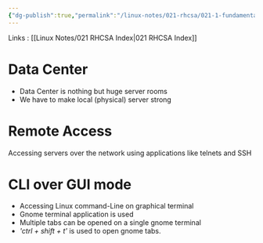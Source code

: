 ```yaml
---
{"dg-publish":true,"permalink":"/linux-notes/021-rhcsa/021-1-fundamentals-of-computer/021-1-10-basic-linux-terms-3/","noteIcon":"","created":"2023-10-07T13:47:51.319+05:30","updated":"2023-10-14T17:26:36.165+05:30"}
---
```


Links : [[Linux Notes/021 RHCSA Index\|021 RHCSA Index]]

# Data Center

- Data Center is nothing but huge server rooms
- We have to make local (physical) server strong

<style> .container {font-family: sans-serif; text-align: center;} .button-wrapper button {z-index: 1;height: 40px; width: 100px; margin: 10px;padding: 5px;} .excalidraw .App-menu_top .buttonList { display: flex;} .excalidraw-wrapper { height: 800px; margin: 50px; position: relative;} :root[dir="ltr"] .excalidraw .layer-ui__wrapper .zen-mode-transition.App-menu_bottom--transition-left {transform: none;} </style><script src="https://cdn.jsdelivr.net/npm/react@17/umd/react.production.min.js"></script><script src="https://cdn.jsdelivr.net/npm/react-dom@17/umd/react-dom.production.min.js"></script><script type="text/javascript" src="https://cdn.jsdelivr.net/npm/@excalidraw/excalidraw@0/dist/excalidraw.production.min.js"></script><div id="Basic_Linux_Termsexcalidraw.md1"></div><script>(function(){const InitialData={"type":"excalidraw","version":2,"source":"https://github.com/zsviczian/obsidian-excalidraw-plugin/releases/tag/1.9.19","elements":[{"type":"rectangle","version":131,"versionNonce":1986543718,"isDeleted":false,"id":"69l-0JGZUc6w1sZOoZPs1","fillStyle":"hachure","strokeWidth":1,"strokeStyle":"solid","roughness":1,"opacity":100,"angle":0,"x":-199.20831298828125,"y":-193.49478149414062,"strokeColor":"#1e1e1e","backgroundColor":"transparent","width":347.33331298828125,"height":198.66665649414062,"seed":1071341690,"groupIds":[],"frameId":null,"roundness":{"type":3},"boundElements":[],"updated":1694859379763,"link":null,"locked":false},{"type":"freedraw","version":87,"versionNonce":1173328678,"isDeleted":false,"id":"TxLLyFXxwM-9vy2iUbet-","fillStyle":"hachure","strokeWidth":0.5,"strokeStyle":"solid","roughness":1,"opacity":100,"angle":0,"x":96.125,"y":-156.1614532470703,"strokeColor":"#1e1e1e","backgroundColor":"transparent","width":64,"height":48,"seed":11841978,"groupIds":[],"frameId":null,"roundness":null,"boundElements":[],"updated":1694859387761,"link":null,"locked":false,"points":[[0,0],[0,-0.6666717529296875],[-2.6666259765625,-2.6666717529296875],[-3.333251953125,-2.6666717529296875],[-8.6666259765625,-2.6666717529296875],[-13.333251953125,-2.6666717529296875],[-17.333251953125,-2.6666717529296875],[-20,-2.6666717529296875],[-23.333251953125,-2],[-24,-1.3333282470703125],[-26,0.6666717529296875],[-28.6666259765625,2],[-32.6666259765625,5.3333282470703125],[-34.6666259765625,7.3333282470703125],[-36,8.666671752929688],[-36.6666259765625,10],[-38,12.666671752929688],[-38,14],[-38,16.666671752929688],[-39.333251953125,18],[-39.333251953125,20],[-39.333251953125,22],[-39.333251953125,24.666671752929688],[-39.333251953125,26],[-39.333251953125,30.666671752929688],[-38.6666259765625,32.66667175292969],[-37.333251953125,34.66667175292969],[-35.333251953125,35.33332824707031],[-34,36],[-29.333251953125,38.66667175292969],[-25.333251953125,40.00001525878906],[-20,41.33332824707031],[-16,43.33332824707031],[-12.6666259765625,43.33332824707031],[-9.333251953125,45.33332824707031],[-4,45.33332824707031],[-0.6666259765625,45.33332824707031],[2,45.33332824707031],[6,45.33332824707031],[8.666748046875,45.33332824707031],[11.3333740234375,45.33332824707031],[12.666748046875,45.33332824707031],[14.666748046875,45.33332824707031],[15.3333740234375,44.66667175292969],[16,44.00001525878906],[18,42.66667175292969],[19.3333740234375,40.66667175292969],[21.3333740234375,38.66667175292969],[23.3333740234375,34.66667175292969],[24.666748046875,32.66667175292969],[24.666748046875,30.666671752929688],[24.666748046875,29.333328247070312],[24.666748046875,26.666671752929688],[24.666748046875,24.666671752929688],[24.666748046875,22.666671752929688],[24.666748046875,20.666671752929688],[24.666748046875,18.666671752929688],[24.666748046875,18],[24.666748046875,17.333328247070312],[24.666748046875,15.333328247070312],[24.666748046875,13.333328247070312],[24,12],[24,11.333328247070312],[23.3333740234375,10],[22.666748046875,9.333328247070312],[22,8],[21.3333740234375,7.3333282470703125],[20.666748046875,6.6666717529296875],[20,6],[18,4.6666717529296875],[17.3333740234375,4.6666717529296875],[15.3333740234375,4],[14,4],[13.3333740234375,3.3333282470703125],[12,2.6666717529296875],[9.3333740234375,2],[8,1.3333282470703125],[6.666748046875,0.6666717529296875],[6,0.6666717529296875],[5.3333740234375,0.6666717529296875],[3.3333740234375,0],[3.3333740234375,-0.6666717529296875],[2.666748046875,-1.3333282470703125],[2,-1.3333282470703125],[0,0]],"lastCommittedPoint":null,"simulatePressure":true,"pressures":[]},{"type":"freedraw","version":14,"versionNonce":1600583846,"isDeleted":false,"id":"eQykVFLGdo9zsrT-s1jjb","fillStyle":"hachure","strokeWidth":0.5,"strokeStyle":"solid","roughness":1,"opacity":100,"angle":0,"x":73.4583740234375,"y":-115.49478149414062,"strokeColor":"#1e1e1e","backgroundColor":"transparent","width":17.3333740234375,"height":24.666656494140625,"seed":1622655738,"groupIds":[],"frameId":null,"roundness":null,"boundElements":[],"updated":1694859391114,"link":null,"locked":false,"points":[[0,0],[-0.6666259765625,0],[-1.3333740234375,0],[-4,1.333343505859375],[-8,6],[-10,9.333343505859375],[-13.3333740234375,13.333343505859375],[-16,18],[-16.6666259765625,20.666656494140625],[-17.3333740234375,23.333343505859375],[-17.3333740234375,24],[-17.3333740234375,24.666656494140625],[-17.3333740234375,24.666656494140625]],"lastCommittedPoint":null,"simulatePressure":true,"pressures":[]},{"type":"freedraw","version":15,"versionNonce":1590167910,"isDeleted":false,"id":"EEkIEHlmhn5qmKKedpo-A","fillStyle":"hachure","strokeWidth":0.5,"strokeStyle":"solid","roughness":1,"opacity":100,"angle":0,"x":106.791748046875,"y":-110.828125,"strokeColor":"#1e1e1e","backgroundColor":"transparent","width":10,"height":32.66668701171875,"seed":1540957562,"groupIds":[],"frameId":null,"roundness":null,"boundElements":[],"updated":1694859392618,"link":null,"locked":false,"points":[[0,0],[1.333251953125,0.66668701171875],[2,2],[5.333251953125,7.333343505859375],[7.333251953125,11.333343505859375],[8.6666259765625,14],[9.333251953125,20],[9.333251953125,22.66668701171875],[9.333251953125,26],[10,28],[10,30.66668701171875],[10,32],[10,32.66668701171875],[10,32.66668701171875]],"lastCommittedPoint":null,"simulatePressure":true,"pressures":[]},{"type":"rectangle","version":79,"versionNonce":833676774,"isDeleted":false,"id":"lmkccy5-q2kbVoTVtpdHx","fillStyle":"hachure","strokeWidth":0.5,"strokeStyle":"solid","roughness":1,"opacity":100,"angle":0,"x":59.291748046875,"y":-95.49478149414062,"strokeColor":"#1e1e1e","backgroundColor":"transparent","width":55,"height":36,"seed":1083250874,"groupIds":[],"frameId":null,"roundness":{"type":3},"boundElements":[{"type":"text","id":"0JMoZKLY"}],"updated":1694859421348,"link":null,"locked":false},{"type":"text","version":4,"versionNonce":1533740902,"isDeleted":false,"id":"0JMoZKLY","fillStyle":"hachure","strokeWidth":0.5,"strokeStyle":"solid","roughness":1,"opacity":100,"angle":0,"x":70.89175415039062,"y":-89.99478149414062,"strokeColor":"#1e1e1e","backgroundColor":"transparent","width":31.79998779296875,"height":25,"seed":1841180218,"groupIds":[],"frameId":null,"roundness":null,"boundElements":[],"updated":1694859418030,"link":null,"locked":false,"fontSize":20,"fontFamily":1,"text":"</>","rawText":"</>","textAlign":"center","verticalAlign":"middle","containerId":"lmkccy5-q2kbVoTVtpdHx","originalText":"</>","lineHeight":1.25,"baseline":17},{"type":"text","version":6,"versionNonce":74425510,"isDeleted":false,"id":"hApsoxmT","fillStyle":"hachure","strokeWidth":0.5,"strokeStyle":"solid","roughness":1,"opacity":100,"angle":0,"x":76.125,"y":-48.828125,"strokeColor":"#1e1e1e","backgroundColor":"transparent","width":50.87995910644531,"height":25,"seed":543216698,"groupIds":[],"frameId":null,"roundness":null,"boundElements":[],"updated":1694859423856,"link":null,"locked":false,"fontSize":20,"fontFamily":1,"text":"Admin","rawText":"Admin","textAlign":"left","verticalAlign":"top","containerId":null,"originalText":"Admin","lineHeight":1.25,"baseline":17},{"type":"rectangle","version":62,"versionNonce":919081446,"isDeleted":false,"id":"JX6bLfavyB88ZR53DBB6j","fillStyle":"hachure","strokeWidth":0.5,"strokeStyle":"solid","roughness":1,"opacity":100,"angle":0,"x":-163.208251953125,"y":-143.1614227294922,"strokeColor":"#1e1e1e","backgroundColor":"transparent","width":88,"height":70,"seed":333363578,"groupIds":[],"frameId":null,"roundness":{"type":3},"boundElements":[{"type":"text","id":"Qdry2eJp"}],"updated":1694859454518,"link":null,"locked":false},{"type":"text","version":16,"versionNonce":1828250918,"isDeleted":false,"id":"Qdry2eJp","fillStyle":"hachure","strokeWidth":0.5,"strokeStyle":"solid","roughness":1,"opacity":100,"angle":0,"x":-150.05821990966797,"y":-120.66142272949219,"strokeColor":"#1e1e1e","backgroundColor":"transparent","width":61.69993591308594,"height":25,"seed":1480644454,"groupIds":[],"frameId":null,"roundness":null,"boundElements":[],"updated":1694859454518,"link":null,"locked":false,"fontSize":20,"fontFamily":1,"text":"Server","rawText":"Server","textAlign":"center","verticalAlign":"middle","containerId":"JX6bLfavyB88ZR53DBB6j","originalText":"Server","lineHeight":1.25,"baseline":17},{"type":"text","version":19,"versionNonce":1972373818,"isDeleted":false,"id":"bNUetmMz","fillStyle":"hachure","strokeWidth":0.5,"strokeStyle":"solid","roughness":1,"opacity":100,"angle":0,"x":-171.2083740234375,"y":-178.16146850585938,"strokeColor":"#1e1e1e","backgroundColor":"transparent","width":114.73991394042969,"height":25,"seed":1804249658,"groupIds":[],"frameId":null,"roundness":null,"boundElements":[],"updated":1694859451787,"link":null,"locked":false,"fontSize":20,"fontFamily":1,"text":"Datacenter","rawText":"Datacenter","textAlign":"left","verticalAlign":"top","containerId":null,"originalText":"Datacenter","lineHeight":1.25,"baseline":17},{"type":"text","version":40,"versionNonce":462263270,"isDeleted":false,"id":"q9Ayi4Jg","fillStyle":"hachure","strokeWidth":0.5,"strokeStyle":"solid","roughness":1,"opacity":100,"angle":0,"x":196.9407087053571,"y":-135.4210815429689,"strokeColor":"#1e1e1e","backgroundColor":"transparent","width":292.59991455078125,"height":35,"seed":1475557030,"groupIds":[],"frameId":null,"roundness":null,"boundElements":[],"updated":1694859748854,"link":null,"locked":false,"fontSize":28,"fontFamily":1,"text":"Local Console Access","rawText":"Local Console Access","textAlign":"left","verticalAlign":"top","containerId":null,"originalText":"Local Console Access","lineHeight":1.25,"baseline":24},{"type":"rectangle","version":152,"versionNonce":1611129254,"isDeleted":true,"id":"npiQT31rtITrDn0mAcw6-","fillStyle":"hachure","strokeWidth":1,"strokeStyle":"solid","roughness":1,"opacity":100,"angle":0,"x":-205.87496948242188,"y":30.505203247070312,"strokeColor":"#1e1e1e","backgroundColor":"transparent","width":347.33331298828125,"height":198.66665649414062,"seed":1778539130,"groupIds":[],"frameId":null,"roundness":{"type":3},"boundElements":[{"id":"8SnUHCnytdoFagCYbMYRP","type":"arrow"}],"updated":1694860203810,"link":null,"locked":false},{"type":"rectangle","version":94,"versionNonce":556719782,"isDeleted":true,"id":"ExBJ-G4zLNbh7PGm0_FNB","fillStyle":"hachure","strokeWidth":0.5,"strokeStyle":"solid","roughness":1,"opacity":100,"angle":0,"x":-172.2083740234375,"y":84.8385009765625,"strokeColor":"#1e1e1e","backgroundColor":"transparent","width":88,"height":70,"seed":1733591802,"groupIds":[],"frameId":null,"roundness":{"type":3},"boundElements":[{"type":"text","id":"p7XfYTPs"}],"updated":1694860205432,"link":null,"locked":false},{"type":"text","version":48,"versionNonce":1957709498,"isDeleted":true,"id":"p7XfYTPs","fillStyle":"hachure","strokeWidth":0.5,"strokeStyle":"solid","roughness":1,"opacity":100,"angle":0,"x":-159.05834197998047,"y":107.3385009765625,"strokeColor":"#1e1e1e","backgroundColor":"transparent","width":61.69993591308594,"height":25,"seed":1853756346,"groupIds":[],"frameId":null,"roundness":null,"boundElements":[],"updated":1694860205432,"link":null,"locked":false,"fontSize":20,"fontFamily":1,"text":"Server","rawText":"Server","textAlign":"center","verticalAlign":"middle","containerId":"ExBJ-G4zLNbh7PGm0_FNB","originalText":"Server","lineHeight":1.25,"baseline":17},{"type":"text","version":53,"versionNonce":439012666,"isDeleted":true,"id":"BPwwx6U4","fillStyle":"hachure","strokeWidth":0.5,"strokeStyle":"solid","roughness":1,"opacity":100,"angle":0,"x":-184.5782699584961,"y":46.671875,"strokeColor":"#1e1e1e","backgroundColor":"transparent","width":114.73991394042969,"height":25,"seed":1772796710,"groupIds":[],"frameId":null,"roundness":null,"boundElements":[],"updated":1694860204800,"link":null,"locked":false,"fontSize":20,"fontFamily":1,"text":"Datacenter","rawText":"Datacenter","textAlign":"left","verticalAlign":"top","containerId":null,"originalText":"Datacenter","lineHeight":1.25,"baseline":17},{"type":"rectangle","version":258,"versionNonce":1289966566,"isDeleted":true,"id":"KdTW1dnveLrIPZd4KZIBi","fillStyle":"hachure","strokeWidth":1,"strokeStyle":"solid","roughness":1,"opacity":100,"angle":0,"x":361.60118321010043,"y":28.124295915876132,"strokeColor":"#1e1e1e","backgroundColor":"transparent","width":347.33331298828125,"height":198.66665649414062,"seed":487213114,"groupIds":[],"frameId":null,"roundness":{"type":3},"boundElements":[],"updated":1694860209526,"link":null,"locked":false},{"type":"freedraw","version":150,"versionNonce":1023708646,"isDeleted":true,"id":"dgTDNczCrLFEyjvGdl9t5","fillStyle":"hachure","strokeWidth":0.5,"strokeStyle":"solid","roughness":1,"opacity":100,"angle":0,"x":646.5537109375001,"y":82.41000584193642,"strokeColor":"#1e1e1e","backgroundColor":"transparent","width":64,"height":48,"seed":1747905510,"groupIds":[],"frameId":null,"roundness":null,"boundElements":[],"updated":1694860213255,"link":null,"locked":false,"points":[[0,0],[0,-0.6666717529296875],[-2.6666259765625,-2.6666717529296875],[-3.333251953125,-2.6666717529296875],[-8.6666259765625,-2.6666717529296875],[-13.333251953125,-2.6666717529296875],[-17.333251953125,-2.6666717529296875],[-20,-2.6666717529296875],[-23.333251953125,-2],[-24,-1.3333282470703125],[-26,0.6666717529296875],[-28.6666259765625,2],[-32.6666259765625,5.3333282470703125],[-34.6666259765625,7.3333282470703125],[-36,8.666671752929688],[-36.6666259765625,10],[-38,12.666671752929688],[-38,14],[-38,16.666671752929688],[-39.333251953125,18],[-39.333251953125,20],[-39.333251953125,22],[-39.333251953125,24.666671752929688],[-39.333251953125,26],[-39.333251953125,30.666671752929688],[-38.6666259765625,32.66667175292969],[-37.333251953125,34.66667175292969],[-35.333251953125,35.33332824707031],[-34,36],[-29.333251953125,38.66667175292969],[-25.333251953125,40.00001525878906],[-20,41.33332824707031],[-16,43.33332824707031],[-12.6666259765625,43.33332824707031],[-9.333251953125,45.33332824707031],[-4,45.33332824707031],[-0.6666259765625,45.33332824707031],[2,45.33332824707031],[6,45.33332824707031],[8.666748046875,45.33332824707031],[11.3333740234375,45.33332824707031],[12.666748046875,45.33332824707031],[14.666748046875,45.33332824707031],[15.3333740234375,44.66667175292969],[16,44.00001525878906],[18,42.66667175292969],[19.3333740234375,40.66667175292969],[21.3333740234375,38.66667175292969],[23.3333740234375,34.66667175292969],[24.666748046875,32.66667175292969],[24.666748046875,30.666671752929688],[24.666748046875,29.333328247070312],[24.666748046875,26.666671752929688],[24.666748046875,24.666671752929688],[24.666748046875,22.666671752929688],[24.666748046875,20.666671752929688],[24.666748046875,18.666671752929688],[24.666748046875,18],[24.666748046875,17.333328247070312],[24.666748046875,15.333328247070312],[24.666748046875,13.333328247070312],[24,12],[24,11.333328247070312],[23.3333740234375,10],[22.666748046875,9.333328247070312],[22,8],[21.3333740234375,7.3333282470703125],[20.666748046875,6.6666717529296875],[20,6],[18,4.6666717529296875],[17.3333740234375,4.6666717529296875],[15.3333740234375,4],[14,4],[13.3333740234375,3.3333282470703125],[12,2.6666717529296875],[9.3333740234375,2],[8,1.3333282470703125],[6.666748046875,0.6666717529296875],[6,0.6666717529296875],[5.3333740234375,0.6666717529296875],[3.3333740234375,0],[3.3333740234375,-0.6666717529296875],[2.666748046875,-1.3333282470703125],[2,-1.3333282470703125],[0,0]],"lastCommittedPoint":null,"simulatePressure":true,"pressures":[]},{"type":"freedraw","version":83,"versionNonce":1784720442,"isDeleted":true,"id":"PG1VycG3k712DBN7SlC1r","fillStyle":"hachure","strokeWidth":0.5,"strokeStyle":"solid","roughness":1,"opacity":100,"angle":0,"x":624.315647670201,"y":130.07665797642306,"strokeColor":"#1e1e1e","backgroundColor":"transparent","width":17.3333740234375,"height":24.666656494140625,"seed":1009002426,"groupIds":[],"frameId":null,"roundness":null,"boundElements":[],"updated":1694860214375,"link":null,"locked":false,"points":[[0,0],[-0.6666259765625,0],[-1.3333740234375,0],[-4,1.333343505859375],[-8,6],[-10,9.333343505859375],[-13.3333740234375,13.333343505859375],[-16,18],[-16.6666259765625,20.666656494140625],[-17.3333740234375,23.333343505859375],[-17.3333740234375,24],[-17.3333740234375,24.666656494140625],[-17.3333740234375,24.666656494140625]],"lastCommittedPoint":null,"simulatePressure":true,"pressures":[]},{"type":"rectangle","version":141,"versionNonce":1209638522,"isDeleted":true,"id":"rkrsvFb2HeURb-ko71rTn","fillStyle":"hachure","strokeWidth":0.5,"strokeStyle":"solid","roughness":1,"opacity":100,"angle":0,"x":614.1490478515627,"y":147.02904837472101,"strokeColor":"#1e1e1e","backgroundColor":"transparent","width":55,"height":36,"seed":2071820986,"groupIds":[],"frameId":null,"roundness":{"type":3},"boundElements":[{"type":"text","id":"HnIfxmRO"}],"updated":1694860215902,"link":null,"locked":false},{"type":"text","version":66,"versionNonce":380706342,"isDeleted":true,"id":"HnIfxmRO","fillStyle":"hachure","strokeWidth":0.5,"strokeStyle":"solid","roughness":1,"opacity":100,"angle":0,"x":625.7490539550784,"y":152.52904837472101,"strokeColor":"#1e1e1e","backgroundColor":"transparent","width":31.79998779296875,"height":25,"seed":1244795770,"groupIds":[],"frameId":null,"roundness":null,"boundElements":[],"updated":1694860215902,"link":null,"locked":false,"fontSize":20,"fontFamily":1,"text":"</>","rawText":"</>","textAlign":"center","verticalAlign":"middle","containerId":"rkrsvFb2HeURb-ko71rTn","originalText":"</>","lineHeight":1.25,"baseline":17},{"type":"freedraw","version":56,"versionNonce":1064325030,"isDeleted":true,"id":"OVFHWOddio6JMdpa1l4Yp","fillStyle":"hachure","strokeWidth":0.5,"strokeStyle":"solid","roughness":1,"opacity":100,"angle":0,"x":663.7919049944198,"y":131.17186628069197,"strokeColor":"#1e1e1e","backgroundColor":"transparent","width":10,"height":32.66668701171875,"seed":139953786,"groupIds":[],"frameId":null,"roundness":null,"boundElements":[],"updated":1694860215263,"link":null,"locked":false,"points":[[0,0],[1.333251953125,0.66668701171875],[2,2],[5.333251953125,7.333343505859375],[7.333251953125,11.333343505859375],[8.6666259765625,14],[9.333251953125,20],[9.333251953125,22.66668701171875],[9.333251953125,26],[10,28],[10,30.66668701171875],[10,32],[10,32.66668701171875],[10,32.66668701171875]],"lastCommittedPoint":null,"simulatePressure":true,"pressures":[]},{"type":"text","version":48,"versionNonce":1221933178,"isDeleted":true,"id":"hOH4Ok9N","fillStyle":"hachure","strokeWidth":0.5,"strokeStyle":"solid","roughness":1,"opacity":100,"angle":0,"x":403.3518382481167,"y":77.91002982003346,"strokeColor":"#1e1e1e","backgroundColor":"transparent","width":86.97993469238281,"height":25,"seed":837246950,"groupIds":[],"frameId":null,"roundness":null,"boundElements":[],"updated":1694860211719,"link":null,"locked":false,"fontSize":20,"fontFamily":1,"text":"Admin PC","rawText":"Admin PC","textAlign":"left","verticalAlign":"top","containerId":null,"originalText":"Admin PC","lineHeight":1.25,"baseline":17},{"type":"rectangle","version":84,"versionNonce":1044174246,"isDeleted":true,"id":"GH0iBLuWUIgWgcCN4ESZL","fillStyle":"hachure","strokeWidth":0.5,"strokeStyle":"solid","roughness":1,"opacity":100,"angle":0,"x":389.32177734375006,"y":103.38842773437472,"strokeColor":"#1e1e1e","backgroundColor":"transparent","width":118.09517996651795,"height":75.2380807059152,"seed":1919499046,"groupIds":[],"frameId":null,"roundness":{"type":3},"boundElements":[],"updated":1694860211127,"link":null,"locked":false},{"type":"text","version":24,"versionNonce":1863714362,"isDeleted":true,"id":"vWwXrEDu","fillStyle":"hachure","strokeWidth":0.5,"strokeStyle":"solid","roughness":1,"opacity":100,"angle":0,"x":459.7978515625,"y":41.48365129743274,"strokeColor":"#1e1e1e","backgroundColor":"transparent","width":140.9198455810547,"height":25,"seed":1794112614,"groupIds":[],"frameId":null,"roundness":null,"boundElements":[],"updated":1694860210382,"link":null,"locked":false,"fontSize":20,"fontFamily":1,"text":"Office Premise","rawText":"Office Premise","textAlign":"left","verticalAlign":"top","containerId":null,"originalText":"Office Premise","lineHeight":1.25,"baseline":17},{"type":"arrow","version":83,"versionNonce":1138837754,"isDeleted":true,"id":"8SnUHCnytdoFagCYbMYRP","fillStyle":"hachure","strokeWidth":0.5,"strokeStyle":"solid","roughness":1,"opacity":100,"angle":0,"x":339.79793875558033,"y":73.86463274274547,"strokeColor":"#1e1e1e","backgroundColor":"transparent","width":188.57142857142864,"height":10.476161411830333,"seed":1947095226,"groupIds":[],"frameId":null,"roundness":{"type":2},"boundElements":[],"updated":1694860206782,"link":null,"locked":false,"startBinding":{"elementId":"KdTW1dnveLrIPZd4KZIBi","focus":-0.004771304378482104,"gap":21.803244454520097},"endBinding":null,"lastCommittedPoint":null,"startArrowhead":null,"endArrowhead":"arrow","points":[[0,0],[-34.285714285714334,-9.523794991629472],[-188.57142857142864,-10.476161411830333]]},{"type":"line","version":70,"versionNonce":1140849658,"isDeleted":true,"id":"TDWZZ0lRpbVyXAvw8CfNJ","fillStyle":"hachure","strokeWidth":0.5,"strokeStyle":"solid","roughness":1,"opacity":100,"angle":0,"x":143.60740443638383,"y":132.9122663225446,"strokeColor":"#1e1e1e","backgroundColor":"transparent","width":215.23821149553578,"height":0.9523664202008604,"seed":1762096550,"groupIds":[],"frameId":null,"roundness":{"type":2},"boundElements":[],"updated":1694860208368,"link":null,"locked":false,"startBinding":null,"endBinding":null,"lastCommittedPoint":null,"startArrowhead":null,"endArrowhead":null,"points":[[0,0],[215.23821149553578,0.9523664202008604]]},{"type":"text","version":12,"versionNonce":1885153830,"isDeleted":true,"id":"1QHtm2W8","fillStyle":"hachure","strokeWidth":0.5,"strokeStyle":"solid","roughness":1,"opacity":100,"angle":0,"x":207.8931187220981,"y":105.29320417131692,"strokeColor":"#1e1e1e","backgroundColor":"transparent","width":110.83990478515625,"height":25,"seed":1933594918,"groupIds":[],"frameId":null,"roundness":null,"boundElements":[],"updated":1694860207454,"link":null,"locked":false,"fontSize":20,"fontFamily":1,"text":"IP Network","rawText":"IP Network","textAlign":"left","verticalAlign":"top","containerId":null,"originalText":"IP Network","lineHeight":1.25,"baseline":17},{"type":"text","version":45,"versionNonce":2002251046,"isDeleted":true,"id":"za6wiExe","fillStyle":"hachure","strokeWidth":0.5,"strokeStyle":"solid","roughness":1,"opacity":100,"angle":0,"x":176.94062151227672,"y":26.9598563058035,"strokeColor":"#1e1e1e","backgroundColor":"transparent","width":146.33987426757812,"height":25,"seed":2047808934,"groupIds":[],"frameId":null,"roundness":null,"boundElements":[],"updated":1694860206206,"link":null,"locked":false,"fontSize":20,"fontFamily":1,"text":"Remote Access","rawText":"Remote Access","textAlign":"left","verticalAlign":"top","containerId":null,"originalText":"Remote Access","lineHeight":1.25,"baseline":17}],"appState":{"theme":"dark","viewBackgroundColor":"#ffffff","currentItemStrokeColor":"#1e1e1e","currentItemBackgroundColor":"transparent","currentItemFillStyle":"hachure","currentItemStrokeWidth":0.5,"currentItemStrokeStyle":"solid","currentItemRoughness":1,"currentItemOpacity":100,"currentItemFontFamily":1,"currentItemFontSize":20,"currentItemTextAlign":"left","currentItemStartArrowhead":null,"currentItemEndArrowhead":"arrow","scrollX":243.7202366420201,"scrollY":279.33333587646484,"zoom":{"value":1},"currentItemRoundness":"round","gridSize":null,"gridColor":{"Bold":"#C9C9C9FF","Regular":"#EDEDEDFF"},"currentStrokeOptions":null,"previousGridSize":null,"frameRendering":{"enabled":true,"clip":true,"name":true,"outline":true}},"files":{}};InitialData.scrollToContent=true;App=()=>{const e=React.useRef(null),t=React.useRef(null),[n,i]=React.useState({width:void 0,height:void 0});return React.useEffect(()=>{i({width:t.current.getBoundingClientRect().width,height:t.current.getBoundingClientRect().height});const e=()=>{i({width:t.current.getBoundingClientRect().width,height:t.current.getBoundingClientRect().height})};return window.addEventListener("resize",e),()=>window.removeEventListener("resize",e)},[t]),React.createElement(React.Fragment,null,React.createElement("div",{className:"excalidraw-wrapper",ref:t},React.createElement(ExcalidrawLib.Excalidraw,{ref:e,width:n.width,height:n.height,initialData:InitialData,viewModeEnabled:!0,zenModeEnabled:!0,gridModeEnabled:!1})))},excalidrawWrapper=document.getElementById("Basic_Linux_Termsexcalidraw.md1");ReactDOM.render(React.createElement(App),excalidrawWrapper);})();</script>

# Remote Access

 Accessing servers over the network using applications like telnets and SSH

<div id="Basic_Linux_Terms_11.excalidraw.md2"></div><script>(function(){const InitialData={"type":"excalidraw","version":2,"source":"https://github.com/zsviczian/obsidian-excalidraw-plugin/releases/tag/1.9.19","elements":[{"type":"rectangle","version":195,"versionNonce":1067007162,"isDeleted":false,"id":"Nrn9hxNF30F-_B_JuEEZ-","fillStyle":"hachure","strokeWidth":1,"strokeStyle":"solid","roughness":1,"opacity":100,"angle":0,"x":-450.0833740234375,"y":-145.1614532470703,"strokeColor":"#1e1e1e","backgroundColor":"transparent","width":347.33331298828125,"height":198.66665649414062,"seed":172968806,"groupIds":[],"frameId":null,"roundness":{"type":3},"boundElements":[{"id":"A4Wv-Mk_dRMgtmVsh5dYT","type":"arrow"}],"updated":1694860158647,"link":null,"locked":false},{"type":"text","version":69,"versionNonce":546062522,"isDeleted":false,"id":"aoYS18aZ","fillStyle":"hachure","strokeWidth":0.5,"strokeStyle":"solid","roughness":1,"opacity":100,"angle":0,"x":-428.78661346435547,"y":-109.66146850585938,"strokeColor":"#1e1e1e","backgroundColor":"transparent","width":114.73991394042969,"height":25,"seed":186247034,"groupIds":[],"frameId":null,"roundness":null,"boundElements":[],"updated":1694860017402,"link":null,"locked":false,"fontSize":20,"fontFamily":1,"text":"Datacenter","rawText":"Datacenter","textAlign":"left","verticalAlign":"top","containerId":null,"originalText":"Datacenter","lineHeight":1.25,"baseline":17},{"type":"rectangle","version":112,"versionNonce":413233722,"isDeleted":false,"id":"4uYtfgmPqWXX5docvLI6v","fillStyle":"hachure","strokeWidth":0.5,"strokeStyle":"solid","roughness":1,"opacity":100,"angle":0,"x":-419.75,"y":-64.828125,"strokeColor":"#1e1e1e","backgroundColor":"transparent","width":88,"height":70,"seed":398402086,"groupIds":[],"frameId":null,"roundness":{"type":3},"boundElements":[{"type":"text","id":"HKDdVlqo"}],"updated":1694860018951,"link":null,"locked":false},{"type":"text","version":66,"versionNonce":518724346,"isDeleted":false,"id":"HKDdVlqo","fillStyle":"hachure","strokeWidth":0.5,"strokeStyle":"solid","roughness":1,"opacity":100,"angle":0,"x":-406.59996795654297,"y":-42.328125,"strokeColor":"#1e1e1e","backgroundColor":"transparent","width":61.69993591308594,"height":25,"seed":1965288806,"groupIds":[],"frameId":null,"roundness":null,"boundElements":[],"updated":1694860018951,"link":null,"locked":false,"fontSize":20,"fontFamily":1,"text":"Server","rawText":"Server","textAlign":"center","verticalAlign":"middle","containerId":"4uYtfgmPqWXX5docvLI6v","originalText":"Server","lineHeight":1.25,"baseline":17},{"type":"rectangle","version":358,"versionNonce":1773749050,"isDeleted":false,"id":"hVEOUqFe8hmvunLLs0W6S","fillStyle":"hachure","strokeWidth":1,"strokeStyle":"solid","roughness":1,"opacity":100,"angle":0,"x":116.58334350585938,"y":-146.828125,"strokeColor":"#1e1e1e","backgroundColor":"transparent","width":347.33331298828125,"height":198.66665649414062,"seed":1592787814,"groupIds":[],"frameId":null,"roundness":{"type":3},"boundElements":[{"id":"A4Wv-Mk_dRMgtmVsh5dYT","type":"arrow"}],"updated":1694860158647,"link":null,"locked":false},{"type":"freedraw","version":208,"versionNonce":2075258106,"isDeleted":false,"id":"-8TCIpfDG1oMeU_wWvxFT","fillStyle":"hachure","strokeWidth":0.5,"strokeStyle":"solid","roughness":1,"opacity":100,"angle":0,"x":420.2498779296875,"y":-72.16148376464844,"strokeColor":"#1e1e1e","backgroundColor":"transparent","width":64,"height":48,"seed":631953574,"groupIds":[],"frameId":null,"roundness":null,"boundElements":[],"updated":1694860106970,"link":null,"locked":false,"points":[[0,0],[0,-0.6666717529296875],[-2.6666259765625,-2.6666717529296875],[-3.333251953125,-2.6666717529296875],[-8.6666259765625,-2.6666717529296875],[-13.333251953125,-2.6666717529296875],[-17.333251953125,-2.6666717529296875],[-20,-2.6666717529296875],[-23.333251953125,-2],[-24,-1.3333282470703125],[-26,0.6666717529296875],[-28.6666259765625,2],[-32.6666259765625,5.3333282470703125],[-34.6666259765625,7.3333282470703125],[-36,8.666671752929688],[-36.6666259765625,10],[-38,12.666671752929688],[-38,14],[-38,16.666671752929688],[-39.333251953125,18],[-39.333251953125,20],[-39.333251953125,22],[-39.333251953125,24.666671752929688],[-39.333251953125,26],[-39.333251953125,30.666671752929688],[-38.6666259765625,32.66667175292969],[-37.333251953125,34.66667175292969],[-35.333251953125,35.33332824707031],[-34,36],[-29.333251953125,38.66667175292969],[-25.333251953125,40.00001525878906],[-20,41.33332824707031],[-16,43.33332824707031],[-12.6666259765625,43.33332824707031],[-9.333251953125,45.33332824707031],[-4,45.33332824707031],[-0.6666259765625,45.33332824707031],[2,45.33332824707031],[6,45.33332824707031],[8.666748046875,45.33332824707031],[11.3333740234375,45.33332824707031],[12.666748046875,45.33332824707031],[14.666748046875,45.33332824707031],[15.3333740234375,44.66667175292969],[16,44.00001525878906],[18,42.66667175292969],[19.3333740234375,40.66667175292969],[21.3333740234375,38.66667175292969],[23.3333740234375,34.66667175292969],[24.666748046875,32.66667175292969],[24.666748046875,30.666671752929688],[24.666748046875,29.333328247070312],[24.666748046875,26.666671752929688],[24.666748046875,24.666671752929688],[24.666748046875,22.666671752929688],[24.666748046875,20.666671752929688],[24.666748046875,18.666671752929688],[24.666748046875,18],[24.666748046875,17.333328247070312],[24.666748046875,15.333328247070312],[24.666748046875,13.333328247070312],[24,12],[24,11.333328247070312],[23.3333740234375,10],[22.666748046875,9.333328247070312],[22,8],[21.3333740234375,7.3333282470703125],[20.666748046875,6.6666717529296875],[20,6],[18,4.6666717529296875],[17.3333740234375,4.6666717529296875],[15.3333740234375,4],[14,4],[13.3333740234375,3.3333282470703125],[12,2.6666717529296875],[9.3333740234375,2],[8,1.3333282470703125],[6.666748046875,0.6666717529296875],[6,0.6666717529296875],[5.3333740234375,0.6666717529296875],[3.3333740234375,0],[3.3333740234375,-0.6666717529296875],[2.666748046875,-1.3333282470703125],[2,-1.3333282470703125],[0,0]],"lastCommittedPoint":null,"simulatePressure":true,"pressures":[]},{"type":"rectangle","version":202,"versionNonce":1651732538,"isDeleted":false,"id":"jlsgHHfdL7GpgNCn-Tgq1","fillStyle":"hachure","strokeWidth":0.5,"strokeStyle":"solid","roughness":1,"opacity":100,"angle":0,"x":381.75,"y":-12.161468505859375,"strokeColor":"#1e1e1e","backgroundColor":"transparent","width":55,"height":36,"seed":1310610854,"groupIds":[],"frameId":null,"roundness":{"type":3},"boundElements":[{"type":"text","id":"t8MrqHyr"}],"updated":1694860092573,"link":null,"locked":false},{"type":"text","version":127,"versionNonce":432888058,"isDeleted":false,"id":"t8MrqHyr","fillStyle":"hachure","strokeWidth":0.5,"strokeStyle":"solid","roughness":1,"opacity":100,"angle":0,"x":393.3500061035156,"y":-6.661468505859375,"strokeColor":"#1e1e1e","backgroundColor":"transparent","width":31.79998779296875,"height":25,"seed":273723622,"groupIds":[],"frameId":null,"roundness":null,"boundElements":[],"updated":1694860092573,"link":null,"locked":false,"fontSize":20,"fontFamily":1,"text":"</>","rawText":"</>","textAlign":"center","verticalAlign":"middle","containerId":"jlsgHHfdL7GpgNCn-Tgq1","originalText":"</>","lineHeight":1.25,"baseline":17},{"type":"freedraw","version":127,"versionNonce":1816587962,"isDeleted":false,"id":"khiuFIvwhD0u14ez8OXYx","fillStyle":"hachure","strokeWidth":0.5,"strokeStyle":"solid","roughness":1,"opacity":100,"angle":0,"x":389.58343505859375,"y":-33.49476623535156,"strokeColor":"#1e1e1e","backgroundColor":"transparent","width":17.3333740234375,"height":24.666656494140625,"seed":117924134,"groupIds":[],"frameId":null,"roundness":null,"boundElements":[],"updated":1694860095388,"link":null,"locked":false,"points":[[0,0],[-0.6666259765625,0],[-1.3333740234375,0],[-4,1.333343505859375],[-8,6],[-10,9.333343505859375],[-13.3333740234375,13.333343505859375],[-16,18],[-16.6666259765625,20.666656494140625],[-17.3333740234375,23.333343505859375],[-17.3333740234375,24],[-17.3333740234375,24.666656494140625],[-17.3333740234375,24.666656494140625]],"lastCommittedPoint":null,"simulatePressure":true,"pressures":[]},{"type":"freedraw","version":86,"versionNonce":60412666,"isDeleted":false,"id":"_U6xfV27s4JlwUDvAoxST","fillStyle":"hachure","strokeWidth":0.5,"strokeStyle":"solid","roughness":1,"opacity":100,"angle":0,"x":438.9166259765625,"y":-29.1614990234375,"strokeColor":"#1e1e1e","backgroundColor":"transparent","width":10,"height":32.66668701171875,"seed":45260326,"groupIds":[],"frameId":null,"roundness":null,"boundElements":[],"updated":1694860108511,"link":null,"locked":false,"points":[[0,0],[1.333251953125,0.66668701171875],[2,2],[5.333251953125,7.333343505859375],[7.333251953125,11.333343505859375],[8.6666259765625,14],[9.333251953125,20],[9.333251953125,22.66668701171875],[9.333251953125,26],[10,28],[10,30.66668701171875],[10,32],[10,32.66668701171875],[10,32.66668701171875]],"lastCommittedPoint":null,"simulatePressure":true,"pressures":[]},{"type":"rectangle","version":111,"versionNonce":1652886182,"isDeleted":false,"id":"sXwdEZ0g5o0kdZZ3CBehS","fillStyle":"hachure","strokeWidth":0.5,"strokeStyle":"solid","roughness":1,"opacity":100,"angle":0,"x":145.86909702845975,"y":-66.4471653529576,"strokeColor":"#1e1e1e","backgroundColor":"transparent","width":118.09517996651795,"height":75.2380807059152,"seed":1386354106,"groupIds":[],"frameId":null,"roundness":{"type":3},"boundElements":[],"updated":1694860088608,"link":null,"locked":false},{"type":"text","version":59,"versionNonce":555196154,"isDeleted":false,"id":"8dkyBosf","fillStyle":"hachure","strokeWidth":0.5,"strokeStyle":"solid","roughness":1,"opacity":100,"angle":0,"x":162.7600326538086,"y":-94.328125,"strokeColor":"#1e1e1e","backgroundColor":"transparent","width":86.97993469238281,"height":25,"seed":1713604090,"groupIds":[],"frameId":null,"roundness":null,"boundElements":[],"updated":1694860120374,"link":null,"locked":false,"fontSize":20,"fontFamily":1,"text":"Admin PC","rawText":"Admin PC","textAlign":"left","verticalAlign":"top","containerId":null,"originalText":"Admin PC","lineHeight":1.25,"baseline":17},{"type":"text","version":38,"versionNonce":1220965498,"isDeleted":false,"id":"lz2eqoeK","fillStyle":"hachure","strokeWidth":0.5,"strokeStyle":"solid","roughness":1,"opacity":100,"angle":0,"x":247.79007720947266,"y":-135.99478149414062,"strokeColor":"#1e1e1e","backgroundColor":"transparent","width":140.9198455810547,"height":25,"seed":1502382394,"groupIds":[],"frameId":null,"roundness":null,"boundElements":[],"updated":1694860127394,"link":null,"locked":false,"fontSize":20,"fontFamily":1,"text":"Office Premise","rawText":"Office Premise","textAlign":"left","verticalAlign":"top","containerId":null,"originalText":"Office Premise","lineHeight":1.25,"baseline":17},{"type":"line","version":112,"versionNonce":1746849530,"isDeleted":false,"id":"MKskt8Sq9J4O08yYnjgjC","fillStyle":"hachure","strokeWidth":0.5,"strokeStyle":"solid","roughness":1,"opacity":100,"angle":0,"x":-102.86629597229157,"y":-25.75014141205386,"strokeColor":"#1e1e1e","backgroundColor":"transparent","width":215.23821149553578,"height":0.9523664202008604,"seed":183734758,"groupIds":[],"frameId":null,"roundness":{"type":2},"boundElements":[],"updated":1694860138379,"link":null,"locked":false,"startBinding":null,"endBinding":null,"lastCommittedPoint":null,"startArrowhead":null,"endArrowhead":null,"points":[[0,0],[215.23821149553578,0.9523664202008604]]},{"type":"arrow","version":124,"versionNonce":2128661498,"isDeleted":false,"id":"A4Wv-Mk_dRMgtmVsh5dYT","fillStyle":"hachure","strokeWidth":0.5,"strokeStyle":"solid","roughness":1,"opacity":100,"angle":0,"x":98.34941412205879,"y":-83.76858762299803,"strokeColor":"#1e1e1e","backgroundColor":"transparent","width":188.57142857142864,"height":10.476161411830333,"seed":1579457274,"groupIds":[],"frameId":null,"roundness":{"type":2},"boundElements":[],"updated":1694860158647,"link":null,"locked":false,"startBinding":{"elementId":"hVEOUqFe8hmvunLLs0W6S","focus":-0.11541224708154224,"gap":18.233929383800586},"endBinding":{"elementId":"Nrn9hxNF30F-_B_JuEEZ-","focus":-0.4936586271021281,"gap":12.528046585786399},"lastCommittedPoint":null,"startArrowhead":null,"endArrowhead":"arrow","points":[[0,0],[-34.285714285714334,-9.523794991629472],[-188.57142857142864,-10.476161411830333]]},{"type":"text","version":74,"versionNonce":1631530362,"isDeleted":false,"id":"OCiWvoTH","fillStyle":"hachure","strokeWidth":0.5,"strokeStyle":"solid","roughness":1,"opacity":100,"angle":0,"x":-57.25331115722656,"y":-124.66146850585938,"strokeColor":"#1e1e1e","backgroundColor":"transparent","width":146.33987426757812,"height":25,"seed":2108030714,"groupIds":[],"frameId":null,"roundness":null,"boundElements":[],"updated":1694860167394,"link":null,"locked":false,"fontSize":20,"fontFamily":1,"text":"Remote Access","rawText":"Remote Access","textAlign":"left","verticalAlign":"top","containerId":null,"originalText":"Remote Access","lineHeight":1.25,"baseline":17},{"type":"text","version":23,"versionNonce":1133699046,"isDeleted":false,"id":"pitFE2zU","fillStyle":"hachure","strokeWidth":0.5,"strokeStyle":"solid","roughness":1,"opacity":100,"angle":0,"x":-47.836578369140625,"y":-59.661468505859375,"strokeColor":"#1e1e1e","backgroundColor":"transparent","width":110.83990478515625,"height":25,"seed":1279936742,"groupIds":[],"frameId":null,"roundness":null,"boundElements":[],"updated":1694860175473,"link":null,"locked":false,"fontSize":20,"fontFamily":1,"text":"IP Network","rawText":"IP Network","textAlign":"left","verticalAlign":"top","containerId":null,"originalText":"IP Network","lineHeight":1.25,"baseline":17}],"appState":{"theme":"dark","viewBackgroundColor":"#ffffff","currentItemStrokeColor":"#1e1e1e","currentItemBackgroundColor":"transparent","currentItemFillStyle":"hachure","currentItemStrokeWidth":1,"currentItemStrokeStyle":"solid","currentItemRoughness":1,"currentItemOpacity":100,"currentItemFontFamily":1,"currentItemFontSize":20,"currentItemTextAlign":"left","currentItemStartArrowhead":null,"currentItemEndArrowhead":"arrow","scrollX":495.25,"scrollY":297.171875,"zoom":{"value":1},"currentItemRoundness":"round","gridSize":null,"gridColor":{"Bold":"#C9C9C9FF","Regular":"#EDEDEDFF"},"currentStrokeOptions":null,"previousGridSize":null,"frameRendering":{"enabled":true,"clip":true,"name":true,"outline":true}},"files":{}};InitialData.scrollToContent=true;App=()=>{const e=React.useRef(null),t=React.useRef(null),[n,i]=React.useState({width:void 0,height:void 0});return React.useEffect(()=>{i({width:t.current.getBoundingClientRect().width,height:t.current.getBoundingClientRect().height});const e=()=>{i({width:t.current.getBoundingClientRect().width,height:t.current.getBoundingClientRect().height})};return window.addEventListener("resize",e),()=>window.removeEventListener("resize",e)},[t]),React.createElement(React.Fragment,null,React.createElement("div",{className:"excalidraw-wrapper",ref:t},React.createElement(ExcalidrawLib.Excalidraw,{ref:e,width:n.width,height:n.height,initialData:InitialData,viewModeEnabled:!0,zenModeEnabled:!0,gridModeEnabled:!1})))},excalidrawWrapper=document.getElementById("Basic_Linux_Terms_11.excalidraw.md2");ReactDOM.render(React.createElement(App),excalidrawWrapper);})();</script>

# CLI over GUI mode

- Accessing Linux command-Line on graphical terminal
- Gnome terminal application is used
- Multiple tabs can be opened on a single gnome terminal
- *'ctrl + shift + t'* is used to open gnome tabs.